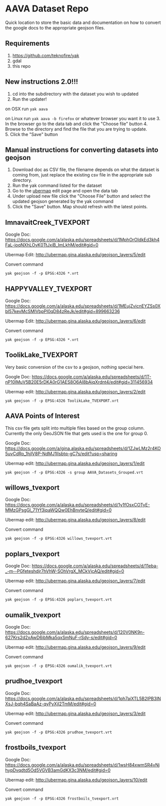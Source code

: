 # AAVA Dataset Repo

Quick location to store the basic data and documentation on how to convert the google docs to the appropriate geojson files.

## Requirements

1. https://github.com/teknofire/yak
2. gdal
3. this repo

## New instructions 2.0!!!

1. cd into the subdirectory with the dataset you wish to updated
2. Run the updater!

  on OSX run `yak aava`

  on Linux run `yak aava -b firefox` or whatever browser you want it to use
3. In the browser go to the data tab and click the "Choose file" button
4. Browse to the directory and find the file that you are trying to update.  
5. Click the "Save" button

## Manual instructions for converting datasets into geojson

1. Download doc as CSV file, the filename depends on what the dataset is coming from, just replace the existing csv file in the appropriate sub directory.
2. Run the yak command listed for the dataset
3. Go to the [ubermap](http://ubermap.gina.alaska.edu/) edit page and open the data tab
4. Under upload new file click the "Choose File" button and select the updated geojson generated by the yak command
5. Click the "Save" button.  Map should refresh with the latest points.

## ImnavaitCreek_TVEXPORT

Google Doc: https://docs.google.com/a/alaska.edu/spreadsheets/d/1MphOrOIdkEd3kh4FaL-ioqNXhLOvK0TtJxiB_ImLkhM/edit#gid=0

Ubermap Edit: http://ubermap.gina.alaska.edu/geojson_layers/5/edit

Convert command

    yak geojson -f -p EPSG:4326 *.vrt  

## HAPPYVALLEY_TVEXPORT

Google Doc: https://docs.google.com/a/alaska.edu/spreadsheets/d/1MEujZvicnEYZSs0XbI57kevMcSMlVbpPI0qD84zReJk/edit#gid=899663236

Ubermap Edit: http://ubermap.gina.alaska.edu/geojson_layers/6/edit

Convert command

    yak geojson -f -p EPSG:4326 *.vrt

## ToolikLake_TVEXPORT

Very basic conversion of the csv to a geojson, nothing special here.

Google Doc: https://docs.google.com/a/alaska.edu/spreadsheets/d/1T-nP10lMuV5B20E5rDKA0rG1AES8O6AI8bAiqXrdnt4/edit#gid=311456934

Ubermap edit: http://ubermap.gina.alaska.edu/geojson_layers/2/edit

    yak geojson -f -p EPSG:4326 ToolikLake_TVEXPORT.vrt

## AAVA Points of Interest

This csv file gets split into multiple files based on the group column.  Currently the only GeoJSON file that gets used is the one for group 0.

Google Doc: https://docs.google.com/a/gina.alaska.edu/spreadsheets/d/1ZJwLMz2r4KO5uvCdRo_1hjlV8P-NdMJ1IIsbtq-gC7s/edit?usp=sharing

Ubermap edit: http://ubermap.gina.alaska.edu/geojson_layers/1/edit

    yak geojson -f -p EPSG:4326 -s group AAVA_Datasets_Grouped.vrt

## willows_tvexport

Google Doc: https://docs.google.com/a/alaska.edu/spreadsheets/d/1y1fOsxCOTyE-MMzGPsgGl_71Yf3ipaWQQw0EhBnvteQ/edit#gid=0

Ubermap edit: http://ubermap.gina.alaska.edu/geojson_layers/8/edit

Convert command

    yak geojson -f -p EPSG:4326 willows_tvexport.vrt

## poplars_tvexport

Google Doc: https://docs.google.com/a/alaska.edu/spreadsheets/d/11eba-_-m--PGfeteshdjr7hVhW-SOhVrgX_MCkVjcAQ/edit#gid=0

Ubermap edit: http://ubermap.gina.alaska.edu/geojson_layers/7/edit

Convert command

    yak geojson -f -p EPSG:4326 poplars_tvexport.vrt

## oumalik_tvexport

Google Doc: https://docs.google.com/a/alaska.edu/spreadsheets/d/120V0NK9n-627Krs2d2xAwD6ibMka5qxSmNuF-rSdy-s/edit#gid=0

Ubermap edit: http://ubermap.gina.alaska.edu/geojson_layers/9/edit

Convert command

    yak geojson -f -p EPSG:4326 oumalik_tvexport.vrt

## prudhoe_tvexport

Google Doc: https://docs.google.com/a/alaska.edu/spreadsheets/d/1ph7aiXTL5B2lPB3lNXsJ-bqh4SaBaAz-qyPyXjI2TmM/edit#gid=0

Ubermap edit: http://ubermap.gina.alaska.edu/geojson_layers/3/edit

Convert command

    yak geojson -f -p EPSG:4326 prudhoe_tvexport.vrt

## frostboils_tvexport

Google Doc: https://docs.google.com/a/alaska.edu/spreadsheets/d/1wsH84xwmSR4vNjhypDvqdtd5Od5VGVB3amGdKX3c3NM/edit#gid=0

Ubermap edit: http://ubermap.gina.alaska.edu/geojson_layers/10/edit

Convert command

    yak geojson -f -p EPSG:4326 frostboils_tvexport.vrt
